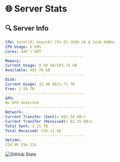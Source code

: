 # 🌐 Server Stats
## 🔍 Server Info
```yaml
CPU: Intel(R) Xeon(R) CPU E5-2699 v4 @ 1410.89MHz
CPU Usage: 6.60%
Cores: 44P | 88T
-----------------------------------
Memory:
Current Usage: 8.50 GB/503.74 GB
Available: 491.78 GB
-----------------------------------
Disk:
Current Usage: 32.48 GB/1.71 TB
Free: 1.59 TB
-----------------------------------
GPU:
No GPU detected
-----------------------------------
Network:
Current Transfer (Sent): 662.34 KB/s
Current Transfer (Received): 62.25 KB/s
Total Sent: 1.15 TB
Total Received: 234.11 GB
-----------------------------------
Uptime:
22d 9h 31m 13s
```
![GitHub Stats](https://img.shields.io/badge/Updated-2025-05-12_02:40:01-blue)